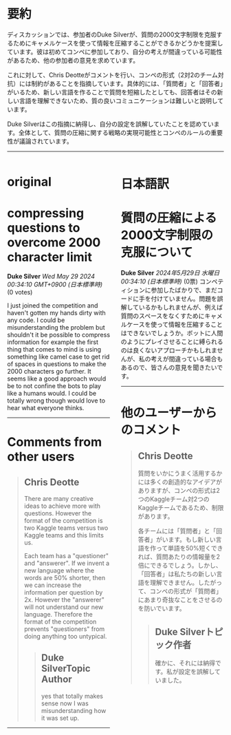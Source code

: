 # 要約 
ディスカッションでは、参加者のDuke Silverが、質問の2000文字制限を克服するためにキャメルケースを使って情報を圧縮することができるかどうかを提案しています。彼は初めてコンペに参加しており、自分の考えが間違っている可能性があるため、他の参加者の意見を求めています。

これに対して、Chris Deotteがコメントを行い、コンペの形式（2対2のチーム対抗）には制約があることを指摘しています。具体的には、「質問者」と「回答者」がいるため、新しい言語を作ることで質問を短縮したとしても、回答者はその新しい言語を理解できないため、質の良いコミュニケーションは難しいと説明しています。

Duke Silverはこの指摘に納得し、自分の設定を誤解していたことを認めています。全体として、質問の圧縮に関する戦略の実現可能性とコンペのルールの重要性が議論されています。

---


<style>
.column-left{
  float: left;
  width: 47.5%;
  text-align: left;
}
.column-right{
  float: right;
  width: 47.5%;
  text-align: left;
}
.column-one{
  float: left;
  width: 100%;
  text-align: left;
}
</style>


<div class="column-left">

# original

# compressing questions to overcome 2000 character limit 

**Duke Silver** *Wed May 29 2024 00:34:10 GMT+0900 (日本標準時)* (0 votes)

I just joined the competition and haven't gotten my hands dirty with any code. I could be misunderstanding the problem but shouldn't it be possible to compress information for example the first thing that comes to mind is using something like camel case to get rid of spaces in questions to make the 2000 characters go further. It seems like a good approach would be to not confine the bots to play like a humans would. I could be totally wrong though would love to hear what everyone thinks.



---

 # Comments from other users

> ## Chris Deotte
> 
> There are many creative ideas to achieve more with questions. However the format of the competition is two Kaggle teams versus two Kaggle teams and this limits us.
> 
> Each team has a "questioner" and "answerer". If we invent a new language where the words are 50% shorter, then we can increase the information per question by 2x. However the "answerer" will not understand our new language. Therefore the format of the competition prevents "questioners" from doing anything too untypical.
> 
> 
> 
> > ## Duke SilverTopic Author
> > 
> > yes that totally makes sense now I was misunderstanding how it was set up.
> > 
> > 
> > 


---



</div>
<div class="column-right">

# 日本語訳

# 質問の圧縮による2000文字制限の克服について
**Duke Silver** *2024年5月29日 水曜日 00:34:10 (日本標準時)* (0票)
コンペティションに参加したばかりで、まだコードに手を付けていません。問題を誤解しているかもしれませんが、例えば質問のスペースをなくすためにキャメルケースを使って情報を圧縮することはできないでしょうか。ボットに人間のようにプレイさせることに縛られるのは良くないアプローチかもしれませんが、私の考えが間違っている場合もあるので、皆さんの意見を聞きたいです。

---
# 他のユーザーからのコメント
> ## Chris Deotte
> 
> 質問をいかにうまく活用するかには多くの創造的なアイデアがありますが、コンペの形式は2つのKaggleチーム対2つのKaggleチームであるため、制限があります。
> 
> 各チームには「質問者」と「回答者」がいます。もし新しい言語を作って単語を50%短くできれば、質問あたりの情報量を2倍にできるでしょう。しかし、「回答者」は私たちの新しい言語を理解できません。したがって、コンペの形式が「質問者」にあまり奇抜なことをさせるのを防いでいます。
> 
> > ## Duke Silverトピック作者
> > 
> > 確かに、それには納得です。私が設定を誤解していました。
> > 
> > >


</div>